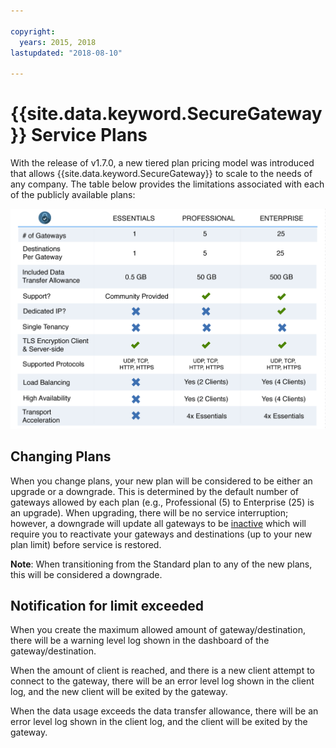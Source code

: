 ```yaml
---

copyright:
  years: 2015, 2018
lastupdated: "2018-08-10"

---
```


# {{site.data.keyword.SecureGateway}} Service Plans

With the release of v1.7.0, a new tiered plan pricing model was introduced that allows {{site.data.keyword.SecureGateway}} to scale to the needs of any company.  The table below provides the limitations associated with each of the publicly available plans:

![Tiered Plan Model](./images/planDetails.png?raw=true "Tiered Plan Model")

## Changing Plans
When you change plans, your new plan will be considered to be either an upgrade or a downgrade.  This is determined by the default number of gateways allowed by each plan (e.g., Professional (5) to Enterprise (25) is an upgrade).  When upgrading, there will be no service interruption; however, a downgrade will update all gateways to be [inactive](/docs/services/SecureGateway/securegateway_faq.html#states) which will require you to reactivate your gateways and destinations (up to your new plan limit) before service is restored.

<b>Note</b>: When transitioning from the Standard plan to any of the new plans, this will be considered a downgrade.


## Notification for limit exceeded
When you create the maximum allowed amount of gateway/destination, there will be a warning level log shown in the dashboard of the gateway/destination.

When the amount of client is reached, and there is a new client attempt to connect to the gateway, there will be an error level log shown in the client log, and the new client will be exited by the gateway.

When the data usage exceeds the data transfer allowance, there will be an error level log shown in the client log, and the client will be exited by the gateway.

